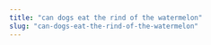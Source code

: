 ```yaml
---
title: "can dogs eat the rind of the watermelon"
slug: "can-dogs-eat-the-rind-of-the-watermelon"
---
```


